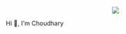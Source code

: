 <!-- () -->

<p align="center">
  <img src="https://camo.githubusercontent.com/2b25f1b3b2debb59acd4cc716bb0f6a0c8a16c2923e00f6e2c117e0f18b3319a/68747470733a2f2f74332e667463646e2e6e65742f6a70672f30322f39362f36312f39342f3336305f465f3239363631393437315f694547776554793956736f6b487462434a73566d79657a306432726f636d6d412e6a7067" width="full" 
  
</p>


<!-- <a href="https://app.daily.dev/lokeshchoudhary"><img src="https://api.daily.dev/devcards/3460041cbed442cabd6eb83cfcbe069a.png?r=na2" width="400" alt="Lokesh Choudhary's Dev Card"/></a> -->
<!---
lokeshchoudharyprogrammer/lokeshchoudharyprogrammer is a ✨ special ✨ repository because its `README.md` (this file) appears on your GitHub profile.
You can click the Preview link to take a look at your changes.
--->
  <div dispaly="flex" align-item="center" font-size="100px">

  Hi 👋, I'm Choudhary
</div>
